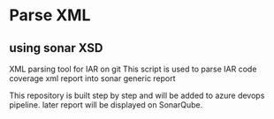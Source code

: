 # Parse XML
## using sonar XSD
XML parsing tool for IAR on git
This script is used to parse IAR code coverage xml report into sonar generic report

This repository is built step by step and will be added to azure devops pipeline.
later report will be displayed on SonarQube.